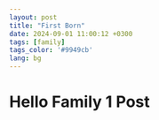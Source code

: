 ```yaml
---
layout: post
title: "First Born"
date: 2024-09-01 11:00:12 +0300
tags: [family]
tags_color: '#9949cb'
lang: bg
---
```

# Hello Family 1 Post 
